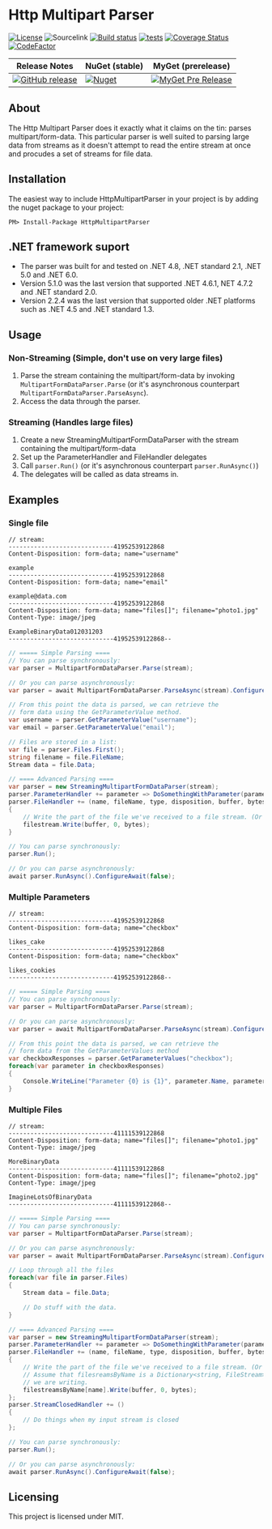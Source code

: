 # Http Multipart Parser

[![License](https://img.shields.io/badge/license-MIT-blue.svg)](https://httpmultipartparser.mit-license.org/)
![Sourcelink](https://img.shields.io/badge/sourcelink-enabled-brightgreen.svg)
[![Build status](https://ci.appveyor.com/api/projects/status/t547jmcf10s53h2u?svg=true)](https://ci.appveyor.com/project/Jericho/http-multipart-data-parser)
[![tests](https://img.shields.io/appveyor/tests/jericho/http-multipart-data-parser)](https://ci.appveyor.com/project/jericho/http-multipart-data-parser/build/tests)
[![Coverage Status](https://coveralls.io/repos/github/Http-Multipart-Data-Parser/Http-Multipart-Data-Parser/badge.svg?branch=master)](https://coveralls.io/github/Http-Multipart-Data-Parser/Http-Multipart-Data-Parser?branch=master)
[![CodeFactor](https://www.codefactor.io/repository/github/http-multipart-data-parser/http-multipart-data-parser/badge)](https://www.codefactor.io/repository/github/http-multipart-data-parser/http-multipart-data-parser)

| Release Notes| NuGet (stable) | MyGet (prerelease) |
|--------------|----------------|--------------------|
| [![GitHub release](https://img.shields.io/github/release/http-multipart-data-parser/http-multipart-data-parser.svg)](https://github.com/http-multipart-data-parser/http-multipart-data-parser/releases) | [![Nuget](https://img.shields.io/nuget/v/HttpMultipartParser.svg)](https://www.nuget.org/packages/HttpMultipartParser/) | [![MyGet Pre Release](https://img.shields.io/myget/jericho/vpre/HttpMultipartParser.svg)](http://myget.org/gallery/jericho) |

## About

The Http Multipart Parser does it exactly what it claims on the tin: parses multipart/form-data. This particular
parser is well suited to parsing large data from streams as it doesn't attempt to read the entire stream at once and
procudes a set of streams for file data.

## Installation

The easiest way to include HttpMultipartParser in your project is by adding the nuget package to your project:

```
PM> Install-Package HttpMultipartParser
```

## .NET framework suport

- The parser was built for and tested on .NET 4.8, .NET standard 2.1, .NET 5.0 and .NET 6.0.
- Version 5.1.0 was the last version that supported .NET 4.6.1, NET 4.7.2 and .NET standard 2.0.
- Version 2.2.4 was the last version that supported older .NET platforms such as .NET 4.5 and .NET standard 1.3.

## Usage

### Non-Streaming (Simple, don't use on very large files)
1. Parse the stream containing the multipart/form-data by invoking `MultipartFormDataParser.Parse` (or it's asynchronous counterpart `MultipartFormDataParser.ParseAsync`).
2. Access the data through the parser.

### Streaming (Handles large files)
1. Create a new StreamingMultipartFormDataParser with the stream containing the multipart/form-data
2. Set up the ParameterHandler and FileHandler delegates
3. Call `parser.Run()` (or it's asynchronous counterpart `parser.RunAsync()`)
4. The delegates will be called as data streams in.

## Examples

### Single file

```
// stream:
-----------------------------41952539122868
Content-Disposition: form-data; name="username"

example
-----------------------------41952539122868
Content-Disposition: form-data; name="email"

example@data.com
-----------------------------41952539122868
Content-Disposition: form-data; name="files[]"; filename="photo1.jpg"
Content-Type: image/jpeg

ExampleBinaryData012031203
-----------------------------41952539122868--
```

```csharp
// ===== Simple Parsing ====
// You can parse synchronously:
var parser = MultipartFormDataParser.Parse(stream);

// Or you can parse asynchronously:
var parser = await MultipartFormDataParser.ParseAsync(stream).ConfigureAwait(false);

// From this point the data is parsed, we can retrieve the
// form data using the GetParameterValue method.
var username = parser.GetParameterValue("username");
var email = parser.GetParameterValue("email");

// Files are stored in a list:
var file = parser.Files.First();
string filename = file.FileName;
Stream data = file.Data;

// ==== Advanced Parsing ====
var parser = new StreamingMultipartFormDataParser(stream);
parser.ParameterHandler += parameter => DoSomethingWithParameter(parameter);
parser.FileHandler += (name, fileName, type, disposition, buffer, bytes, partNumber, additionalProperties) =>
{
    // Write the part of the file we've received to a file stream. (Or do something else)
    filestream.Write(buffer, 0, bytes);
}

// You can parse synchronously:
parser.Run();

// Or you can parse asynchronously:
await parser.RunAsync().ConfigureAwait(false);
```

### Multiple Parameters

```
// stream:
-----------------------------41952539122868
Content-Disposition: form-data; name="checkbox"

likes_cake
-----------------------------41952539122868
Content-Disposition: form-data; name="checkbox"

likes_cookies
-----------------------------41952539122868--
```
```csharp
// ===== Simple Parsing ====
// You can parse synchronously:
var parser = MultipartFormDataParser.Parse(stream);

// Or you can parse asynchronously:
var parser = await MultipartFormDataParser.ParseAsync(stream).ConfigureAwait(false);

// From this point the data is parsed, we can retrieve the
// form data from the GetParameterValues method
var checkboxResponses = parser.GetParameterValues("checkbox");
foreach(var parameter in checkboxResponses)
{
    Console.WriteLine("Parameter {0} is {1}", parameter.Name, parameter.Data)
}
```

### Multiple Files

```
// stream:
-----------------------------41111539122868
Content-Disposition: form-data; name="files[]"; filename="photo1.jpg"
Content-Type: image/jpeg

MoreBinaryData
-----------------------------41111539122868
Content-Disposition: form-data; name="files[]"; filename="photo2.jpg"
Content-Type: image/jpeg

ImagineLotsOfBinaryData
-----------------------------41111539122868--
```
```csharp
// ===== Simple Parsing ====
// You can parse synchronously:
var parser = MultipartFormDataParser.Parse(stream);

// Or you can parse asynchronously:
var parser = await MultipartFormDataParser.ParseAsync(stream).ConfigureAwait(false);

// Loop through all the files
foreach(var file in parser.Files)
{
    Stream data = file.Data;

    // Do stuff with the data.
}

// ==== Advanced Parsing ====
var parser = new StreamingMultipartFormDataParser(stream);
parser.ParameterHandler += parameter => DoSomethingWithParameter(parameter);
parser.FileHandler += (name, fileName, type, disposition, buffer, bytes, partNumber, additionalProperties) =>
{
    // Write the part of the file we've received to a file stream. (Or do something else)
    // Assume that filesreamsByName is a Dictionary<string, FileStream> of all the files
    // we are writing.
    filestreamsByName[name].Write(buffer, 0, bytes);
};
parser.StreamClosedHandler += () 
{
    // Do things when my input stream is closed
};

// You can parse synchronously:
parser.Run();

// Or you can parse asynchronously:
await parser.RunAsync().ConfigureAwait(false);
```
## Licensing

This project is licensed under MIT.
